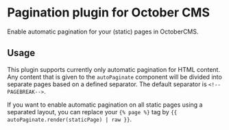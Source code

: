 # Pagination plugin for October CMS

Enable automatic pagination for your (static) pages in OctoberCMS.

## Usage

This plugin supports currently only automatic pagination for HTML
content.
Any content that is given to the `autoPaginate` component
will be divided into separate pages based on a defined separator. The
default separator is `<!--PAGEBREAK-->`.

If you want to enable automatic pagination on all static pages using a 
separated layout, you can replace your `{% page %}` tag by
`{{ autoPaginate.render(staticPage) | raw }}`.